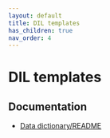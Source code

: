 ```yaml
---
layout: default
title: DIL templates
has_children: true
nav_order: 4
---
```


# DIL templates


## Documentation

- [Data dictionary/README](https://github.com/DevInnovationLab/guides/blob/gh-pages/docs/templates/data-readme.md)